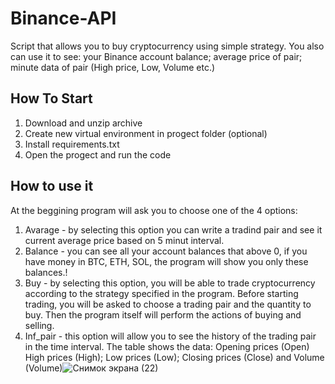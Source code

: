 # Binance-API
Script that allows you to buy cryptocurrency using simple strategy. You also can use it to see: your Binance account balance; average price of pair; minute data of pair (High price, Low, Volume etc.) 
## How To Start
1. Download and unzip archive
2. Create new virtual environment in progect folder (optional)
3. Install requirements.txt
4. Open the progect and run the code
## How to use it
At the beggining program will ask you to choose one of the 4 options:
1. Avarage - by selecting this option you can write a tradind pair and see it current average price based on 5 minut interval. 
2. Balance - you can see all your account balances that above 0, if you have money in BTC, ETH, SOL, the program will show you only these balances.!
3. Buy - by selecting this option, you will be able to trade cryptocurrency according to the strategy specified in the program. Before starting trading, you will be asked to choose a trading pair and the quantity to buy. Then the program itself will perform the actions of buying and selling. 
4. Inf_pair - this option will allow you to see the history of the trading pair in the time interval. The table shows the data: Opening prices (Open) High prices (High); Low prices (Low); Closing prices (Close) and Volume (Volume)![Снимок экрана (22)](https://user-images.githubusercontent.com/47400349/163308683-4f6038e6-9dc2-4c9a-9248-a9e7339fc9b8.png)

